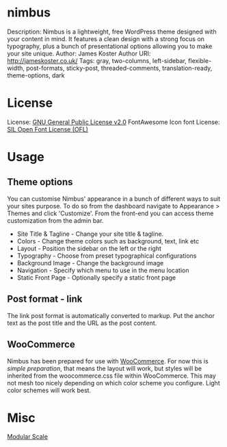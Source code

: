 # nimbus

Description: Nimbus is a lightweight, free WordPress theme designed with your content in mind. It features a clean design with a strong focus on typography, plus a bunch of presentational options allowing you to make your site unique.
Author: James Koster
Author URI: http://jameskoster.co.uk/
Tags: gray, two-columns, left-sidebar, flexible-width, post-formats, sticky-post, threaded-comments, translation-ready, theme-options, dark

# License

License: [GNU General Public License v2.0](http://www.gnu.org/licenses/gpl-2.0.html)
FontAwesome Icon font License: [SIL Open Font License (OFL)](http://scripts.sil.org/cms/scripts/page.php?site_id=nrsi&id=OFL)

# Usage

## Theme options

You can customise Nimbus' appearance in a bunch of different ways to suit your sites purpose. To do so from the dashboard navigate to Appearance > Themes and click 'Customize'. From the front-end you can access theme customization from the admin bar.

* Site Title & Tagline - Change your site title & tagline.
* Colors - Change theme colors such as background, text, link etc
* Layout - Position the sidebar on the left or the right
* Typography - Choose from preset typographical configurations
* Background Image - Change the background image
* Navigation - Specify which menu to use in the menu location
* Static Front Page - Optionally specify a static front page

## Post format - link

The link post format is automatically converted to markup. Put the anchor text as the post title and the URL as the post content.

## WooCommerce

Nimbus has been prepared for use with [WooCommerce](http://www.woothemes.com/woocommerce/). For now this is _simple preparation_, that means the layout will work, but styles will be inherited from the woocommerce.css file within WooCommerce. This may not mesh too nicely depending on which color scheme you configure. Light color schemes will work best.

# Misc

[Modular Scale](http://modularscale.com/scale/?px1=16&px2=18&ra1=1.333&ra2=0)